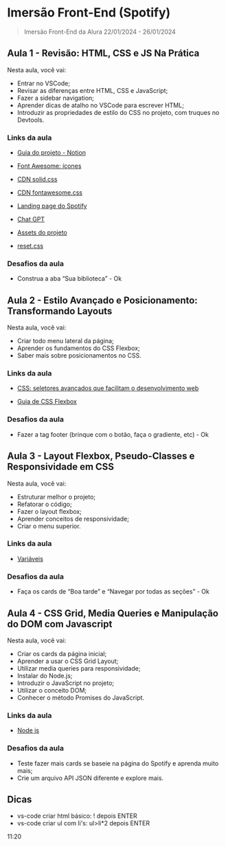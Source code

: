 # Imersão Front-End (Spotify)

> Imersão Front-End da Alura 22/01/2024 - 26/01/2024

## Aula 1 - Revisão: HTML, CSS e JS Na Prática

Nesta aula, você vai:

- Entrar no VSCode;
- Revisar as diferenças entre HTML, CSS e JavaScript;
- Fazer a sidebar navigation;
- Aprender dicas de atalho no VSCode para escrever HTML;
- Introduzir as propriedades de estilo do CSS no projeto, com truques no Devtools.

### Links da aula

- [Guia do projeto - Notion](https://grupoalura.notion.site/Imers-o-Front-End-Guia-de-Mergulho-53f23a8a959e43608524e08b22c585b9)

- [Font Awesome: ícones](https://fontawesome.com/icons)
- [CDN solid.css](https://use.fontawesome.com/releases/v5.15.4/css/solid.css)
- [CDN fontawesome.css](https://use.fontawesome.com/releases/v5.15.4/css/fontawesome.css)
- [Landing page do Spotify](https://open.spotify.com/intl-pt)
- [Chat GPT](https://chat.openai.com/)

- [Assets do projeto](https://github.com/mayaracardoso/spotify-imersao/tree/develop/src/assets)
- [reset.css](https://meyerweb.com/eric/tools/css/reset/reset.css)

### Desafios da aula

- Construa a aba “Sua biblioteca” - Ok

## Aula 2 - Estilo Avançado e Posicionamento: Transformando Layouts

Nesta aula, você vai:

- Criar todo menu lateral da página;
- Aprender os fundamentos do CSS Flexbox;
- Saber mais sobre posicionamentos no CSS.

### Links da aula

- [CSS: seletores avançados que facilitam o desenvolvimento web](https://www.alura.com.br/artigos/css-seletores-avancados-aplicacoes-web?_gl=1*1sot7lg*_ga*MTMzNDM2OTg0Ni4xNzA1OTMwNjYx*_ga_1EPWSW3PCS*MTcwNjAxNzEzMi4zLjEuMTcwNjAxNzI3Mi4wLjAuMA..*_fplc*Ulo4U0xQV0dZViUyQmliVTN6eWFGaDA1NUFGQjBKUUYlMkJWTGZZQXc2S3NJNXRJdWxDa1dmd0lySkdPJTJCaThWeTU5Q2NuQzhnYUJCbmMzNmNobmplenAlMkZuUmRrNWxaVW9tcmlhbFI0UHpBNnoySW1malYxclZCWDRiMlpka3V0d0ElM0QlM0Q.)

- [Guia de CSS Flexbox](https://www.alura.com.br/artigos/css-guia-do-flexbox?_gl=1*1o0pif0*_ga*MTMzNDM2OTg0Ni4xNzA1OTMwNjYx*_ga_1EPWSW3PCS*MTcwNjAxNzEzMi4zLjEuMTcwNjAxNzMxOC4wLjAuMA..*_fplc*Ulo4U0xQV0dZViUyQmliVTN6eWFGaDA1NUFGQjBKUUYlMkJWTGZZQXc2S3NJNXRJdWxDa1dmd0lySkdPJTJCaThWeTU5Q2NuQzhnYUJCbmMzNmNobmplenAlMkZuUmRrNWxaVW9tcmlhbFI0UHpBNnoySW1malYxclZCWDRiMlpka3V0d0ElM0QlM0Q.)

### Desafios da aula

- Fazer a tag footer (brinque com o botão, faça o gradiente, etc) - Ok

## Aula 3 - Layout Flexbox, Pseudo-Classes e Responsividade em CSS

Nesta aula, você vai:
- Estruturar melhor o projeto;
- Refatorar o código;
- Fazer o layout flexbox;
- Aprender conceitos de responsividade;
- Criar o menu superior.

### Links da aula

- [Variáveis](https://github.com/alura-cursos/spotify-imersao/blob/main/spotify-imersao/src/styles/vars.css)

### Desafios da aula

- Faça os cards de “Boa tarde” e “Navegar por todas as seções” - Ok

## Aula 4 - CSS Grid, Media Queries e Manipulação do DOM com Javascript

Nesta aula, você vai:
- Criar os cards da página inicial;
- Aprender a usar o CSS Grid Layout;
- Utilizar media queries para responsividade;
- Instalar do Node.js;
- Introduzir o JavaScript no projeto;
- Utilizar o conceito DOM;
- Conhecer o método Promises do JavaScript.

### Links da aula

- [Node js](https://nodejs.org/en/download)

### Desafios da aula

- Teste fazer mais cards se baseie na página do Spotify e aprenda muito mais;
- Crie um arquivo API JSON diferente e explore mais.

## Dicas

- vs-code criar html básico: ! depois ENTER
- vs-code criar ul com li's: ul>li*2 depois ENTER

11:20